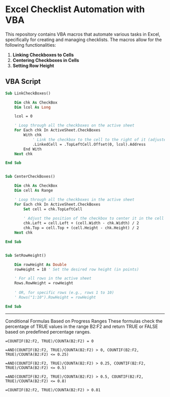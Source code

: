 # Excel Checklist Automation with VBA

This repository contains VBA macros that automate various tasks in Excel, specifically for creating and managing checklists. The macros allow for the following functionalities:

1. **Linking Checkboxes to Cells**
2. **Centering Checkboxes in Cells**
3. **Setting Row Height**

## VBA Script

```vb
Sub LinkCheckBoxes()

    Dim chk As CheckBox
    Dim lcol As Long

    lcol = 0

    ' Loop through all the checkboxes on the active sheet
    For Each chk In ActiveSheet.CheckBoxes
        With chk
            ' Link the checkbox to the cell to the right of it (adjusted by lcol)
            .LinkedCell = .TopLeftCell.Offset(0, lcol).Address
        End With
    Next chk

End Sub


Sub CenterCheckBoxes()

    Dim chk As CheckBox
    Dim cell As Range

    ' Loop through all the checkboxes in the active sheet
    For Each chk In ActiveSheet.CheckBoxes
        Set cell = chk.TopLeftCell
        
        ' Adjust the position of the checkbox to center it in the cell
        chk.Left = cell.Left + (cell.Width - chk.Width) / 2
        chk.Top = cell.Top + (cell.Height - chk.Height) / 2
    Next chk

End Sub


Sub SetRowHeight()

    Dim rowHeight As Double
    rowHeight = 18 ' Set the desired row height (in points)

    ' For all rows in the active sheet
    Rows.RowHeight = rowHeight
    
    ' OR, for specific rows (e.g., rows 1 to 10)
    ' Rows("1:10").RowHeight = rowHeight

End Sub
```
****************************************************************************************************************************************
Conditional Formulas Based on Progress Ranges
These formulas check the percentage of TRUE values in the range B2:F2 and return TRUE or FALSE based on predefined percentage ranges.
```
=COUNTIF(B2:F2, TRUE)/COUNTA(B2:F2) = 0
```
```
=AND(COUNTIF(B2:F2, TRUE)/COUNTA(B2:F2) > 0, COUNTIF(B2:F2, TRUE)/COUNTA(B2:F2) <= 0.25)
```
```
=AND(COUNTIF(B2:F2, TRUE)/COUNTA(B2:F2) > 0.25, COUNTIF(B2:F2, TRUE)/COUNTA(B2:F2) <= 0.5)
```
```
=AND(COUNTIF(B2:F2, TRUE)/COUNTA(B2:F2) > 0.5, COUNTIF(B2:F2, TRUE)/COUNTA(B2:F2) <= 0.8)
```
```
=COUNTIF(B2:F2, TRUE)/COUNTA(B2:F2) > 0.81
```
